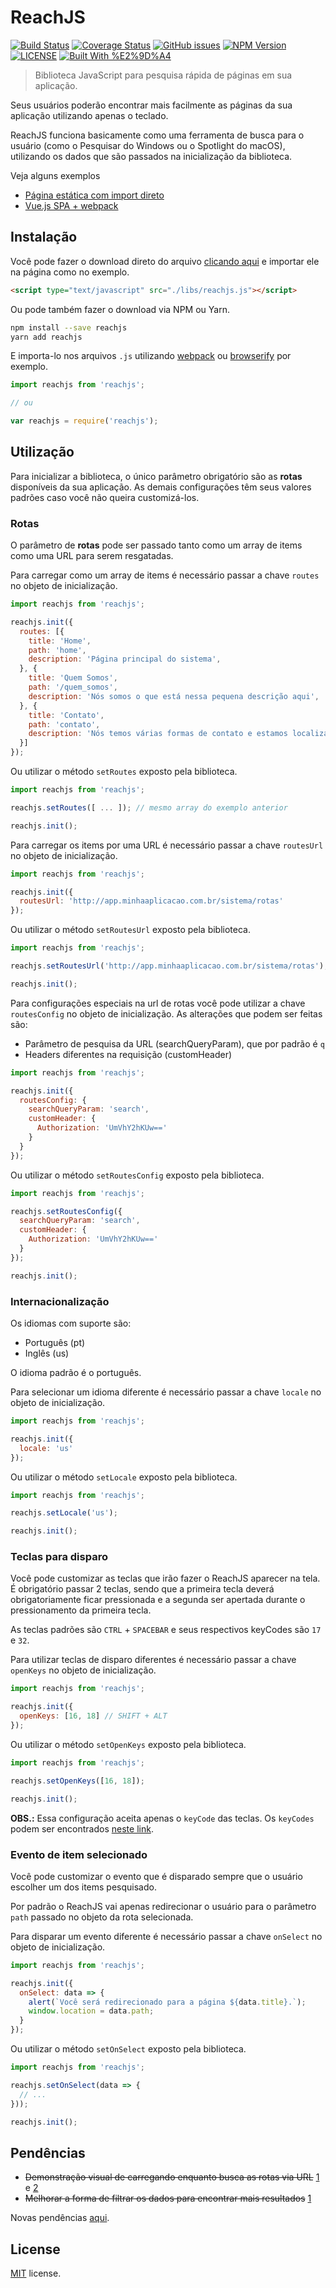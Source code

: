 # ReachJS

[![Build Status](https://travis-ci.org/helderdiin/reachjs.svg?branch=master)](https://travis-ci.org/helderdiin/reachjs)
[![Coverage Status](https://coveralls.io/repos/github/helderdiin/reachjs/badge.svg?branch=master)](https://coveralls.io/github/helderdiin/reachjs?branch=master)
[![GitHub issues](https://img.shields.io/github/issues/helderdiin/reachjs.svg)](https://github.com/helderdiin/reachjs/issues)
[![NPM Version](https://img.shields.io/npm/v/reachjs.svg)](https://www.npmjs.com/package/reachjs)
[![LICENSE](https://img.shields.io/npm/l/reachjs.svg)](https://github.com/helderdiin/reachjs/blob/master/LICENSE)
[![Built With %E2%9D%A4](https://img.shields.io/badge/built%20with-%E2%9D%A4-red.svg)](https://github.com/helderdiin/reachjs)

> Biblioteca JavaScript para pesquisa rápida de páginas em sua aplicação.

Seus usuários poderão encontrar mais facilmente as páginas da sua aplicação utilizando apenas o teclado.

ReachJS funciona basicamente como uma ferramenta de busca para o usuário (como o Pesquisar do Windows ou o Spotlight do macOS), utilizando os dados que são passados na inicialização da biblioteca.

Veja alguns exemplos

* [Página estática com import direto](https://helderdiin.github.io/reachjs/static/index.html "Exemplo página estática com download e import do arquivo")
* [Vue.js SPA + webpack](https://helderdiin.github.io/reachjs/vue/index.html "Exemplo de SPA feita com Vue.js e webpack")

## Instalação

Você pode fazer o download direto do arquivo [clicando aqui](https://raw.githubusercontent.com/helderdiin/reachjs/master/dist/reachjs.js "Link direto para o arquivo reachjs.js") e importar ele na página como no exemplo.

``` html
<script type="text/javascript" src="./libs/reachjs.js"></script>
```

Ou pode também fazer o download via NPM ou Yarn.

``` bash
npm install --save reachjs
yarn add reachjs
```

E importa-lo nos arquivos `.js` utilizando [webpack](https://webpack.github.io/ "webpack module bundler") ou [browserify](http://browserify.org/ "browserify") por exemplo.

``` javascript
import reachjs from 'reachjs';

// ou

var reachjs = require('reachjs');
```

## Utilização

Para inicializar a biblioteca, o único parâmetro obrigatório são as **rotas** disponíveis da sua aplicação. As demais configurações têm seus valores padrões caso você não queira customizá-los.

### Rotas

O parâmetro de **rotas** pode ser passado tanto como um array de items como uma URL para serem resgatadas.

Para carregar como um array de items é necessário passar a chave `routes` no objeto de inicialização.

``` javascript
import reachjs from 'reachjs';

reachjs.init({
  routes: [{
    title: 'Home',
    path: 'home',
    description: 'Página principal do sistema',
  }, {
    title: 'Quem Somos',
    path: '/quem_somos',
    description: 'Nós somos o que está nessa pequena descrição aqui',
  }, {
    title: 'Contato',
    path: 'contato',
    description: 'Nós temos várias formas de contato e estamos localizados nesse lugar aqui bem bacana :)',
  }]
});
```

Ou utilizar o método `setRoutes` exposto pela biblioteca.

``` javascript
import reachjs from 'reachjs';

reachjs.setRoutes([ ... ]); // mesmo array do exemplo anterior

reachjs.init();
```

Para carregar os items por uma URL é necessário passar a chave `routesUrl` no objeto de inicialização.

``` javascript
import reachjs from 'reachjs';

reachjs.init({
  routesUrl: 'http://app.minhaaplicacao.com.br/sistema/rotas'
});
```

Ou utilizar o método `setRoutesUrl` exposto pela biblioteca.

``` javascript
import reachjs from 'reachjs';

reachjs.setRoutesUrl('http://app.minhaaplicacao.com.br/sistema/rotas');

reachjs.init();
```

Para configurações especiais na url de rotas você pode utilizar a chave `routesConfig` no objeto de inicialização. As alterações que podem ser feitas são:

* Parâmetro de pesquisa da URL (searchQueryParam), que por padrão é `q`
* Headers diferentes na requisição (customHeader)

``` javascript
import reachjs from 'reachjs';

reachjs.init({
  routesConfig: {
    searchQueryParam: 'search',
    customHeader: {
      Authorization: 'UmVhY2hKUw=='
    }
  }
});
```

Ou utilizar o método `setRoutesConfig` exposto pela biblioteca.

``` javascript
import reachjs from 'reachjs';

reachjs.setRoutesConfig({
  searchQueryParam: 'search',
  customHeader: {
    Authorization: 'UmVhY2hKUw=='
  }
});

reachjs.init();
```

### Internacionalização

Os idiomas com suporte são:

* Português (pt)
* Inglês (us)

O idioma padrão é o português.

Para selecionar um idioma diferente é necessário passar a chave `locale` no objeto de inicialização.

``` javascript
import reachjs from 'reachjs';

reachjs.init({
  locale: 'us'
});
```

Ou utilizar o método `setLocale` exposto pela biblioteca.

``` javascript
import reachjs from 'reachjs';

reachjs.setLocale('us');

reachjs.init();
```

### Teclas para disparo

Você pode customizar as teclas que irão fazer o ReachJS aparecer na tela. É obrigatório passar 2 teclas, sendo que a primeira tecla deverá obrigatoriamente ficar pressionada e a segunda ser apertada durante o pressionamento da primeira tecla.

As teclas padrões são `CTRL` + `SPACEBAR` e seus respectivos keyCodes são `17` e `32`.

Para utilizar teclas de disparo diferentes é necessário passar a chave `openKeys` no objeto de inicialização.

``` javascript
import reachjs from 'reachjs';

reachjs.init({
  openKeys: [16, 18] // SHIFT + ALT
});
```

Ou utilizar o método `setOpenKeys` exposto pela biblioteca.

``` javascript
import reachjs from 'reachjs';

reachjs.setOpenKeys([16, 18]);

reachjs.init();
```

**OBS.:** Essa configuração aceita apenas o `keyCode` das teclas. Os `keyCodes` podem ser encontrados [neste link](http://keycode.info/ "Link para site de keyCodes").

### Evento de item selecionado

Você pode customizar o evento que é disparado sempre que o usuário escolher um dos items pesquisado.

Por padrão o ReachJS vai apenas redirecionar o usuário para o parâmetro `path` passado no objeto da rota selecionada.

Para disparar um evento diferente é necessário passar a chave `onSelect` no objeto de inicialização.

``` javascript
import reachjs from 'reachjs';

reachjs.init({
  onSelect: data => {
    alert(`Você será redirecionado para a página ${data.title}.`);
    window.location = data.path;
  }
});
```

Ou utilizar o método `setOnSelect` exposto pela biblioteca.

``` javascript
import reachjs from 'reachjs';

reachjs.setOnSelect(data => {
  // ...
}));

reachjs.init();
```

## Pendências

* ~~Demonstração visual de carregando enquanto busca as rotas via URL~~ [1](https://github.com/helderdiin/reachjs/commit/9a84a28c52e4f974e824871b898e33c93070367c) e [2](https://github.com/helderdiin/reachjs/commit/6785f6894871cc84ea4c848af58fa2c9d1e14ae0)
* ~~Melhorar a forma de filtrar os dados para encontrar mais resultados~~ [1](https://github.com/helderdiin/reachjs/commit/c60eb4087dc95780225d960a31a6c9d492890120)

Novas pendências [aqui](https://github.com/helderdiin/reachjs/issues "Issues").

## License

[MIT](https://github.com/helderdiin/reachjs/blob/master/LICENSE "MIT") license.
